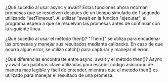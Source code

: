 ¿Qué sucedio al usar async y await?
Estas funciones ahora retornan promesas que se resuelven despues de un tiempo simulado de 1 segundo utilizando
"setTimeout". Al utilizar "await en la funcion "ejecutar", el programa espera a que se resuelvan las promesas antes de continuar con la siguiente linea.


¿Qué sucedio al usar el método then()?
"Then()" se utiliza para encadenar las promesas y manejar sus resultados mediante callbacks. En caso de que ocurra algun error, se utiliza catch() para capturar y manejar el error.


¿Qué diferencias encontraste entre async, await y el método then()?
Async y await son palabras clave utilizadas para escribir código asíncrono de manera mas legible y facil de entender, mientras que el metodo then() es utilizado para manejar el resultado de una promesa.
